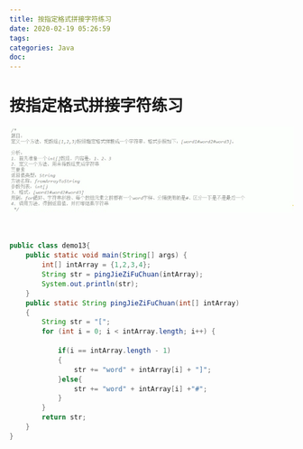 ```yaml
---
title: 按指定格式拼接字符练习
date: 2020-02-19 05:26:59
tags:
categories: Java
doc:
---
```


# 按指定格式拼接字符练习

<img src="/images/javawz/1582061235278-1582061253044.png" width="900px" />

<br>

<br>

```java

public class demo13{
    public static void main(String[] args) {
        int[] intArray = {1,2,3,4};
        String str = pingJieZiFuChuan(intArray);
        System.out.println(str);
    }
    public static String pingJieZiFuChuan(int[] intArray)
    {
        String str = "[";
        for (int i = 0; i < intArray.length; i++) {

            if(i == intArray.length - 1)
            {
                str += "word" + intArray[i] + "]";
            }else{
                str += "word" + intArray[i] +"#";
            }
        }
        return str;
    }
}

```

